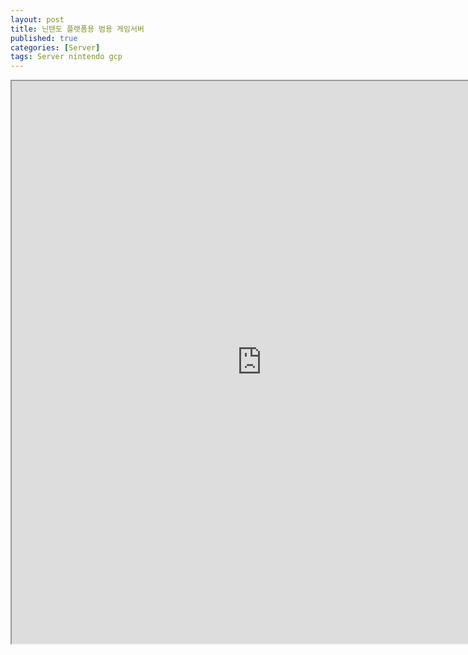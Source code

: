 ```yaml
---
layout: post
title: 닌텐도 플랫폼용 범용 게임서버
published: true
categories: [Server]
tags: Server nintendo gcp
---
```

<iframe width="800" height="900" src="https://docs.google.com/document/d/e/2PACX-1vRMxsbxxQWifqN_AGdilHxDrSp3YBLAEh4JauaeuBS2zjCoHH2HmB3tDZpbp07PExgkcYgAKnV8lCW4/pub?embedded=true"></iframe> 
   
